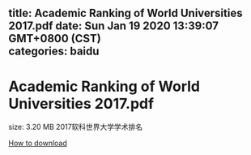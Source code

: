 
title: Academic Ranking of World Universities 2017.pdf
date: Sun Jan 19 2020 13:39:07 GMT+0800 (CST)    
categories: baidu
---

# Academic Ranking of World Universities 2017.pdf
size: 3.20 MB
 2017软科世界大学学术排名
 

[How to download](https://bpcam.bemobtrk.com/go/2ceec3aa-1ca2-46d6-b9ff-aaa5c184517c?jno=1476)
